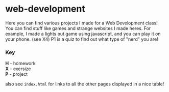# web-development

Here you can find various projects I made for a Web Development class! You can find stuff like games and strange websites I made heres. For example, I made a lights out game using javascript, and you can play it on your phone. (see X4) P1 is a quiz to find out what type of "nerd" you are! 

### Key
**H** - homework  
**X** - exersize  
**P** - project

also see `index.html` for links to all the other pages displayed in a nice table!
